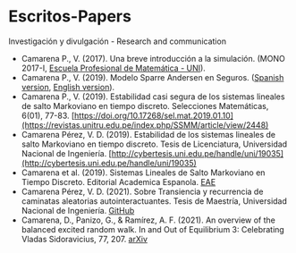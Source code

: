 # Escritos-Papers
Investigación y divulgación -  Research and communication

- Camarena P., V. (2017). Una breve introducción a la simulación. (MONO 2017-I, [Escuela Profesional de Matemática - UNI](https://fc.uni.edu.pe/escuela-profesional-de-matematica/)).
- Camarena P., V. (2019). Modelo Sparre Andersen en Seguros. ([Spanish version](https://www.researchgate.net/publication/344240608_MODELO_SPARRE_ANDERSEN_EN_SEGUROS), [English version](https://www.researchgate.net/publication/344240036_SPARRE_ANDERSEN_MODEL_IN_RISK_THEORY)).
- Camarena P., V. (2019). Estabilidad casi segura de los sistemas lineales de salto Markoviano en tiempo discreto. Selecciones Matemáticas, 6(01), 77-83. [https://doi.org/10.17268/sel.mat.2019.01.10](https://revistas.unitru.edu.pe/index.php/SSMM/article/view/2448)
- Camarena Pérez, V. D. (2019). Estabilidad de los sistemas lineales de salto Markoviano en tiempo discreto. Tesis de Licenciatura, Universidad Nacional de Ingeniería. [http://cybertesis.uni.edu.pe/handle/uni/19035](http://cybertesis.uni.edu.pe/handle/uni/19035)
- Camarena et al. (2019). Sistemas Lineales de Salto Markoviano en Tiempo Discreto. Editorial Academica Espanola. [EAE](https://www.eae-publishing.com/catalogue/details/es/978-620-0-34537-0/sistemas-lineales-de-salto-markoviano-en-tiempo-discreto)
- Camarena Pérez, V. D. (2021). Sobre Transiencia y recurrencia de caminatas aleatorias autointeractuantes. Tesis de Maestría, Universidad Nacional de Ingeniería. [GitHub](https://github.com/DanielCamarena/MaestriaUNI-IMCA)
- Camarena, D., Panizo, G., & Ramírez, A. F. (2021). An overview of the balanced excited random walk. In and Out of Equilibrium 3: Celebrating Vladas Sidoravicius, 77, 207. [arXiv](https://arxiv.org/abs/2002.05750v2)
